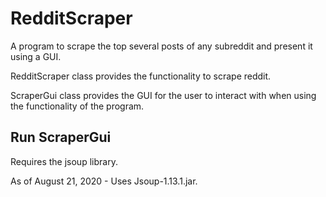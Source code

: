 # RedditScraper
A program to scrape the top several posts of any subreddit and present it using a GUI.

RedditScraper class provides the functionality to scrape reddit.

ScraperGui class provides the GUI for the user to interact with when using the functionality of the program.

## Run ScraperGui

Requires the jsoup library.

As of August 21, 2020 - Uses Jsoup-1.13.1.jar.
